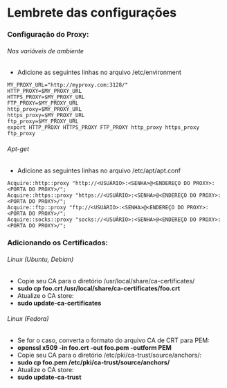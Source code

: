 # Lembrete das configurações

### Configuração do Proxy:

###### Nas variáveis de ambiente
 - Adicione as seguintes linhas no arquivo /etc/environment
```
MY_PROXY_URL="http://myproxy.com:3128/"
HTTP_PROXY=$MY_PROXY_URL
HTTPS_PROXY=$MY_PROXY_URL
FTP_PROXY=$MY_PROXY_URL
http_proxy=$MY_PROXY_URL
https_proxy=$MY_PROXY_URL
ftp_proxy=$MY_PROXY_URL
export HTTP_PROXY HTTPS_PROXY FTP_PROXY http_proxy https_proxy ftp_proxy
```

###### Apt-get
 - Adicione as seguintes linhas no arquivo /etc/apt/apt.conf
```
Acquire::http::proxy "http://<USUÁRIO>:<SENHA>@<ENDEREÇO DO PROXY>:<PORTA DO PROXY>/";
Acquire::https::proxy "https://<USUÁRIO>:<SENHA>@<ENDEREÇO DO PROXY>:<PORTA DO PROXY>/";
Acquire::ftp::proxy "ftp://<USUÁRIO>:<SENHA>@<ENDEREÇO DO PROXY>:<PORTA DO PROXY>/";
Acquire::socks::proxy "socks://<USUÁRIO>:<SENHA>@<ENDEREÇO DO PROXY>:<PORTA DO PROXY>/";
```

### Adicionando os Certificados:
###### Linux (Ubuntu, Debian)
 - Copie seu CA para o diretório /usr/local/share/ca-certificates/
  - **sudo cp foo.crt /usr/local/share/ca-certificates/foo.crt**
 - Atualize o CA store:
  - **sudo update-ca-certificates**

###### Linux (Fedora)
 - Se for o caso, converta o formato do arquivo CA de CRT para PEM:
  - **openssl x509 -in foo.crt -out foo.pem -outform PEM**
 - Copie seu CA para o diretório /etc/pki/ca-trust/source/anchors/:
  - **sudo cp foo.pem /etc/pki/ca-trust/source/anchors/**
 - Atualize o CA store:
  - **sudo update-ca-trust**


